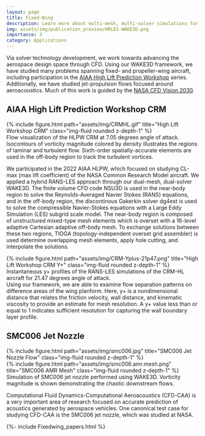 ```yaml
---
layout: page
title: Fixed-Wing
description: Learn more about multi-mesh, multi-solver simulations for aerospace aircraft. 
img: assets/img/publication_preview/HRLES-WAKE3D.png
importance: 3
category: Applications
---
```


Via solver technology development, we work towards advancing the aerospace design space through CFD. 
Using our WAKE3D framework, we have studied many problems spanning fixed- and propeller-wing aircraft, including participation in the [AIAA High Lift Prediction Workshop](https://hiliftpw.larc.nasa.gov/) series. Additionally, we have studied jet-propulsion flows focused around aeroacoustics. Much of this work is guided by the [NASA CFD Vision 2030](https://www.cfd2030.com/).

<h2>AIAA High Lift Prediction Workshop CRM</h2>
<div class="row">
    <div class="col-sm mt-3 mt-md-0">
        {% include figure.html path="assets/img/CRMHL.gif" title="High Lift Workshop CRM" class="img-fluid rounded z-depth-1" %}
    </div>
</div>
<div class="caption">
    Flow visualization of the HLPW CRM at 7.05 degrees angle of attack. Isocontours of vorticity magnitude colored by density illustrates the regions of laminar and turbulent flow. Sixth-order spatially-accurate elements are used in the off-body region to track the turbulent vortices.
</div>

We participated in the 2022 AIAA HLPW, which focused on studying CL-max (max lift coefficient) of the NASA Common Research Model aircraft.
We applied a hybrid RANS-LES approach through our dual-mesh, dual-solver WAKE3D. The finite volume CFD code NSU3D is used in the near-body region to solve the Reynolds-Averaged Navier Stokes (RANS) equations, and in the off-body region, the discontinous Gakerkin solver dg4est is used to solve the compressible Navier-Stokes equations with a Large Eddy Simulation (LES) subgrid scale model. The near-body region is composed of unstructured mixed-type mesh elements which is overset with a 16-level adaptive Cartesian adaptive off-body mesh. To exchange solutions between these two regions, TIOGA (topology-independent overset grid assembler) is used determine overlapping mesh elements, apply hole cutting, and interpolate the solutions. 


<div class="row">
    <div class="col-sm mt-3 mt-md-0">
        {% include figure.html path="assets/img/CRM-Yplus-21p47.png" title="High Lift Workshop CRM Y+" class="img-fluid rounded z-depth-1" %}
    </div>
</div>
<div class="caption">
    Instantaneous y+ profiles of the RANS-LES simulations of the CRM-HL aircraft for 21.47 degrees angle of attack.
</div>
Using our framework, we are able to examine flow separation patterns on difference areas of the wing planform. Here, y+ is a nondimensional distance that relates the friction velocity, wall distance, and kinematic viscosity to provide an estimate for mesh resolution. A y+ value less than or equal to 1 indicates sufficient resolution for capturing the wall boundary layer profile.

<h2>SMC006 Jet Nozzle</h2>
<div class="row">
    <div class="col-sm mt-3 mt-md-0">
        {% include figure.html path="assets/img/smc006.jpg" title="SMC006 Jet Nozzle Flow" class="img-fluid rounded z-depth-1" %}
    </div>
</div>
<div class="row">
    <div class="col-sm mt-3 mt-md-0">
        {% include figure.html path="assets/img/smc006.amr.mesh.png" title="SMC006 AMR Mesh" class="img-fluid rounded z-depth-1" %}
    </div>
</div>
<div class="caption">
    Simulation of SMC006 jet nozzle performed using WAKE3D. Vorticity magnitude is shown demonstrating the chaotic downstream flows.
</div>

Computational Fluid Dynamics-Computational Aeroacoustics (CFD-CAA) is a very important area of research focused on accurate prediction of acoustics generated by aerospace vehicles. 
One canonical test case for studying CFD-CAA is the SMC006 jet nozzle, which was studied at NASA. 

<article>
    {%- include Fixedwing_papers.html %}
</article>
